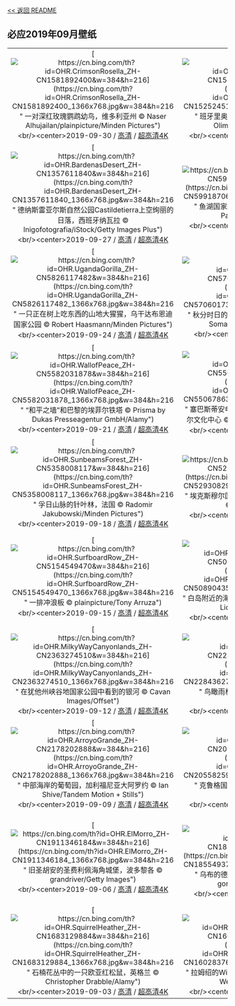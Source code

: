 [<< 返回 README](../../README.md)
## 必应2019年09月壁纸
||||
|:---:|:---:|:---:|
|[![https://cn.bing.com/th?id=OHR.CrimsonRosella_ZH-CN1581892400&w=384&h=216](https://cn.bing.com/th?id=OHR.CrimsonRosella_ZH-CN1581892400_1366x768.jpg&w=384&h=216 " &#10;一对深红玫瑰鹦鹉幼鸟，维多利亚州&#10;© Naser Alhujailan/plainpicture/Minden Pictures")](https://cn.bing.com/search?q=%E4%B8%80%E5%AF%B9%E6%B7%B1%E7%BA%A2%E7%8E%AB%E7%91%B0%E9%B9%A6%E9%B9%89%E5%B9%BC%E9%B8%9F%EF%BC%8C%E7%BB%B4%E5%A4%9A%E5%88%A9%E4%BA%9A%E5%B7%9E&form=hpcapt&mkt=zh-cn&filters=HpDate:"20190930_1600")<br/><center>2019-09-30 / [高清](https://cn.bing.com/th?id=OHR.CrimsonRosella_ZH-CN1581892400_1920x1200.jpg&w=1920&h=1200) / [超高清4K](https://cn.bing.com/th?id=OHR.CrimsonRosella_ZH-CN1581892400_UHD.jpg&w=3840&h=2160)<center/>|[![https://cn.bing.com/th?id=OHR.ClavijoLandscape_ZH-CN1525245124&w=384&h=216](https://cn.bing.com/th?id=OHR.ClavijoLandscape_ZH-CN1525245124_1366x768.jpg&w=384&h=216 " &#10;班牙里奥哈区克拉维霍镇附近的秋日景色&#10;© Olimpio Fantuz/eStock Photo")](https://cn.bing.com/search?q=%E7%8F%AD%E7%89%99%E9%87%8C%E5%A5%A5%E5%93%88%E5%8C%BA%E5%85%8B%E6%8B%89%E7%BB%B4%E9%9C%8D%E9%95%87%E9%99%84%E8%BF%91%E7%9A%84%E7%A7%8B%E6%97%A5%E6%99%AF%E8%89%B2&form=hpcapt&mkt=zh-cn&filters=HpDate:"20190929_1600")<br/><center>2019-09-29 / [高清](https://cn.bing.com/th?id=OHR.ClavijoLandscape_ZH-CN1525245124_1920x1200.jpg&w=1920&h=1200) / [超高清4K](https://cn.bing.com/th?id=OHR.ClavijoLandscape_ZH-CN1525245124_UHD.jpg&w=3840&h=2160)<center/>|[![https://cn.bing.com/th?id=OHR.BloomingJacaranda_ZH-CN1456780313&w=384&h=216](https://cn.bing.com/th?id=OHR.BloomingJacaranda_ZH-CN1456780313_1366x768.jpg&w=384&h=216 " &#10;新农场公园内盛开的蓝花楹树，布里斯班&#10;© Walter Bibikow/Danita Delimont")](https://cn.bing.com/search?q=%E6%96%B0%E5%86%9C%E5%9C%BA%E5%85%AC%E5%9B%AD%E5%86%85%E7%9B%9B%E5%BC%80%E7%9A%84%E8%93%9D%E8%8A%B1%E6%A5%B9%E6%A0%91%EF%BC%8C%E5%B8%83%E9%87%8C%E6%96%AF%E7%8F%AD&form=hpcapt&mkt=zh-cn&filters=HpDate:"20190928_1600")<br/><center>2019-09-28 / [高清](https://cn.bing.com/th?id=OHR.BloomingJacaranda_ZH-CN1456780313_1920x1200.jpg&w=1920&h=1200) / [超高清4K](https://cn.bing.com/th?id=OHR.BloomingJacaranda_ZH-CN1456780313_UHD.jpg&w=3840&h=2160)<center/>|
|[![https://cn.bing.com/th?id=OHR.BardenasDesert_ZH-CN1357611840&w=384&h=216](https://cn.bing.com/th?id=OHR.BardenasDesert_ZH-CN1357611840_1366x768.jpg&w=384&h=216 " &#10;德纳斯雷亚尔斯自然公园Castildetierra上空绚丽的日落，西班牙纳瓦拉&#10;© Inigofotografia/iStock/Getty Images Plus")](https://cn.bing.com/search?q=%E5%BE%B7%E7%BA%B3%E6%96%AF%E9%9B%B7%E4%BA%9A%E5%B0%94%E6%96%AF%E8%87%AA%E7%84%B6%E5%85%AC%E5%9B%ADCastildetierra%E4%B8%8A%E7%A9%BA%E7%BB%9A%E4%B8%BD%E7%9A%84%E6%97%A5%E8%90%BD%EF%BC%8C%E8%A5%BF%E7%8F%AD%E7%89%99%E7%BA%B3%E7%93%A6%E6%8B%89&form=hpcapt&mkt=zh-cn&filters=HpDate:"20190927_1600")<br/><center>2019-09-27 / [高清](https://cn.bing.com/th?id=OHR.BardenasDesert_ZH-CN1357611840_1920x1200.jpg&w=1920&h=1200) / [超高清4K](https://cn.bing.com/th?id=OHR.BardenasDesert_ZH-CN1357611840_UHD.jpg&w=3840&h=2160)<center/>|[![https://cn.bing.com/th?id=OHR.ThePando_ZH-CN5991870639&w=384&h=216](https://cn.bing.com/th?id=OHR.ThePando_ZH-CN5991870639_1366x768.jpg&w=384&h=216 " &#10;鱼湖国家森林中的美洲山杨，犹他州&#10;© Don Paulson/Danita Delimont")](https://cn.bing.com/search?q=%E9%B1%BC%E6%B9%96%E5%9B%BD%E5%AE%B6%E6%A3%AE%E6%9E%97%E4%B8%AD%E7%9A%84%E7%BE%8E%E6%B4%B2%E5%B1%B1%E6%9D%A8%EF%BC%8C%E7%8A%B9%E4%BB%96%E5%B7%9E&form=hpcapt&mkt=zh-cn&filters=HpDate:"20190926_1600")<br/><center>2019-09-26 / [高清](https://cn.bing.com/th?id=OHR.ThePando_ZH-CN5991870639_1920x1200.jpg&w=1920&h=1200) / [超高清4K](https://cn.bing.com/th?id=OHR.ThePando_ZH-CN5991870639_UHD.jpg&w=3840&h=2160)<center/>|[![https://cn.bing.com/th?id=OHR.LofotenSurfing_ZH-CN5901239545&w=384&h=216](https://cn.bing.com/th?id=OHR.LofotenSurfing_ZH-CN5901239545_1366x768.jpg&w=384&h=216 " &#10;罗弗敦群岛的北极冲浪之旅，挪威罗弗敦大师赛&#10;© Nicolás Pina/Tandem Stills + Motion")](https://cn.bing.com/search?q=%E7%BD%97%E5%BC%97%E6%95%A6%E7%BE%A4%E5%B2%9B%E7%9A%84%E5%8C%97%E6%9E%81%E5%86%B2%E6%B5%AA%E4%B9%8B%E6%97%85%EF%BC%8C%E6%8C%AA%E5%A8%81%E7%BD%97%E5%BC%97%E6%95%A6%E5%A4%A7%E5%B8%88%E8%B5%9B&form=hpcapt&mkt=zh-cn&filters=HpDate:"20190925_1600")<br/><center>2019-09-25 / [高清](https://cn.bing.com/th?id=OHR.LofotenSurfing_ZH-CN5901239545_1920x1200.jpg&w=1920&h=1200) / [超高清4K](https://cn.bing.com/th?id=OHR.LofotenSurfing_ZH-CN5901239545_UHD.jpg&w=3840&h=2160)<center/>|
|[![https://cn.bing.com/th?id=OHR.UgandaGorilla_ZH-CN5826117482&w=384&h=216](https://cn.bing.com/th?id=OHR.UgandaGorilla_ZH-CN5826117482_1366x768.jpg&w=384&h=216 " &#10;一只正在树上吃东西的山地大猩猩，乌干达布恩迪国家公园&#10;© Robert Haasmann/Minden Pictures")](https://cn.bing.com/search?q=%E4%B8%80%E5%8F%AA%E6%AD%A3%E5%9C%A8%E6%A0%91%E4%B8%8A%E5%90%83%E4%B8%9C%E8%A5%BF%E7%9A%84%E5%B1%B1%E5%9C%B0%E5%A4%A7%E7%8C%A9%E7%8C%A9%EF%BC%8C%E4%B9%8C%E5%B9%B2%E8%BE%BE%E5%B8%83%E6%81%A9%E8%BF%AA%E5%9B%BD%E5%AE%B6%E5%85%AC%E5%9B%AD&form=hpcapt&mkt=zh-cn&filters=HpDate:"20190924_1600")<br/><center>2019-09-24 / [高清](https://cn.bing.com/th?id=OHR.UgandaGorilla_ZH-CN5826117482_1920x1200.jpg&w=1920&h=1200) / [超高清4K](https://cn.bing.com/th?id=OHR.UgandaGorilla_ZH-CN5826117482_UHD.jpg&w=3840&h=2160)<center/>|[![https://cn.bing.com/th?id=OHR.FeatherSerpent_ZH-CN5706017355&w=384&h=216](https://cn.bing.com/th?id=OHR.FeatherSerpent_ZH-CN5706017355_1366x768.jpg&w=384&h=216 " &#10;秋分时日的卡斯蒂略金字塔，墨西哥奇琴伊察&#10;© Somatuscani/Getty Images Plus")](https://cn.bing.com/search?q=%E7%A7%8B%E5%88%86%E6%97%B6%E6%97%A5%E7%9A%84%E5%8D%A1%E6%96%AF%E8%92%82%E7%95%A5%E9%87%91%E5%AD%97%E5%A1%94%EF%BC%8C%E5%A2%A8%E8%A5%BF%E5%93%A5%E5%A5%87%E7%90%B4%E4%BC%8A%E5%AF%9F&form=hpcapt&mkt=zh-cn&filters=HpDate:"20190923_1600")<br/><center>2019-09-23 / [高清](https://cn.bing.com/th?id=OHR.FeatherSerpent_ZH-CN5706017355_1920x1200.jpg&w=1920&h=1200) / [超高清](https://cn.bing.com/th?id=OHR.FeatherSerpent_ZH-CN5706017355_UHD.jpg)<center/>|[![https://cn.bing.com/th?id=OHR.VancouverFall_ZH-CN9824386829&w=384&h=216](https://cn.bing.com/th?id=OHR.VancouverFall_ZH-CN9824386829_1366x768.jpg&w=384&h=216 " &#10;鸟瞰生长在森林中的树木，加拿大不列颠哥伦比亚省温哥华&#10;© Michael Wu/EyeEm/Getty Images")](https://cn.bing.com/search?q=%E9%B8%9F%E7%9E%B0%E7%94%9F%E9%95%BF%E5%9C%A8%E6%A3%AE%E6%9E%97%E4%B8%AD%E7%9A%84%E6%A0%91%E6%9C%A8%EF%BC%8C%E5%8A%A0%E6%8B%BF%E5%A4%A7%E4%B8%8D%E5%88%97%E9%A2%A0%E5%93%A5%E4%BC%A6%E6%AF%94%E4%BA%9A%E7%9C%81%E6%B8%A9%E5%93%A5%E5%8D%8E&form=hpcapt&mkt=zh-cn&filters=HpDate:"20190922_1600")<br/><center>2019-09-22 / [高清](https://cn.bing.com/th?id=OHR.VancouverFall_ZH-CN9824386829_1920x1200.jpg&w=1920&h=1200) / [超高清](https://cn.bing.com/th?id=OHR.VancouverFall_ZH-CN9824386829_UHD.jpg)<center/>|
|[![https://cn.bing.com/th?id=OHR.WallofPeace_ZH-CN5582031878&w=384&h=216](https://cn.bing.com/th?id=OHR.WallofPeace_ZH-CN5582031878_1366x768.jpg&w=384&h=216 " &#10;“和平之墙”和巴黎的埃菲尔铁塔&#10;© Prisma by Dukas Presseagentur GmbH/Alamy")](https://cn.bing.com/search?q=%E2%80%9C%E5%92%8C%E5%B9%B3%E4%B9%8B%E5%A2%99%E2%80%9D%E5%92%8C%E5%B7%B4%E9%BB%8E%E7%9A%84%E5%9F%83%E8%8F%B2%E5%B0%94%E9%93%81%E5%A1%94&form=hpcapt&mkt=zh-cn&filters=HpDate:"20190921_1600")<br/><center>2019-09-21 / [高清](https://cn.bing.com/th?id=OHR.WallofPeace_ZH-CN5582031878_1920x1200.jpg&w=1920&h=1200) / [超高清4K](https://cn.bing.com/th?id=OHR.WallofPeace_ZH-CN5582031878_UHD.jpg&w=3840&h=2160)<center/>|[![https://cn.bing.com/th?id=OHR.SanSebastianFilm_ZH-CN5506786379&w=384&h=216](https://cn.bing.com/th?id=OHR.SanSebastianFilm_ZH-CN5506786379_1366x768.jpg&w=384&h=216 " &#10;塞巴斯蒂安电影节举办地：圣塞巴斯蒂安和库尔萨尔文化中心&#10;© Aljndr/iStock/Getty Images Plus")](https://cn.bing.com/search?q=%E5%A1%9E%E5%B7%B4%E6%96%AF%E8%92%82%E5%AE%89%E7%94%B5%E5%BD%B1%E8%8A%82%E4%B8%BE%E5%8A%9E%E5%9C%B0%EF%BC%9A%E5%9C%A3%E5%A1%9E%E5%B7%B4%E6%96%AF%E8%92%82%E5%AE%89%E5%92%8C%E5%BA%93%E5%B0%94%E8%90%A8%E5%B0%94%E6%96%87%E5%8C%96%E4%B8%AD%E5%BF%83&form=hpcapt&mkt=zh-cn&filters=HpDate:"20190920_1600")<br/><center>2019-09-20 / [高清](https://cn.bing.com/th?id=OHR.SanSebastianFilm_ZH-CN5506786379_1920x1200.jpg&w=1920&h=1200) / [超高清4K](https://cn.bing.com/th?id=OHR.SanSebastianFilm_ZH-CN5506786379_UHD.jpg&w=3840&h=2160)<center/>|[![https://cn.bing.com/th?id=OHR.CommonLoon_ZH-CN5437917206&w=384&h=216](https://cn.bing.com/th?id=OHR.CommonLoon_ZH-CN5437917206_1366x768.jpg&w=384&h=216 " &#10;苏必利尔国家森林中一只常见的潜鸟，明尼苏达州&#10;© Jim Brandenburg/Minden Pictures")](https://cn.bing.com/search?q=%E8%8B%8F%E5%BF%85%E5%88%A9%E5%B0%94%E5%9B%BD%E5%AE%B6%E6%A3%AE%E6%9E%97%E4%B8%AD%E4%B8%80%E5%8F%AA%E5%B8%B8%E8%A7%81%E7%9A%84%E6%BD%9C%E9%B8%9F%EF%BC%8C%E6%98%8E%E5%B0%BC%E8%8B%8F%E8%BE%BE%E5%B7%9E&form=hpcapt&mkt=zh-cn&filters=HpDate:"20190919_1600")<br/><center>2019-09-19 / [高清](https://cn.bing.com/th?id=OHR.CommonLoon_ZH-CN5437917206_1920x1200.jpg&w=1920&h=1200) / [超高清4K](https://cn.bing.com/th?id=OHR.CommonLoon_ZH-CN5437917206_UHD.jpg&w=3840&h=2160)<center/>|
|[![https://cn.bing.com/th?id=OHR.SunbeamsForest_ZH-CN5358008117&w=384&h=216](https://cn.bing.com/th?id=OHR.SunbeamsForest_ZH-CN5358008117_1366x768.jpg&w=384&h=216 " &#10;孚日山脉的针叶林，法国&#10;© Radomir Jakubowski/Minden Pictures")](https://cn.bing.com/search?q=%E5%AD%9A%E6%97%A5%E5%B1%B1%E8%84%89%E7%9A%84%E9%92%88%E5%8F%B6%E6%9E%97%EF%BC%8C%E6%B3%95%E5%9B%BD&form=hpcapt&mkt=zh-cn&filters=HpDate:"20190918_1600")<br/><center>2019-09-18 / [高清](https://cn.bing.com/th?id=OHR.SunbeamsForest_ZH-CN5358008117_1920x1200.jpg&w=1920&h=1200) / [超高清4K](https://cn.bing.com/th?id=OHR.SunbeamsForest_ZH-CN5358008117_UHD.jpg&w=3840&h=2160)<center/>|[![https://cn.bing.com/th?id=OHR.StokePero_ZH-CN5293082939&w=384&h=216](https://cn.bing.com/th?id=OHR.StokePero_ZH-CN5293082939_1366x768.jpg&w=384&h=216 " &#10;埃克斯穆尔国家公园斯托克佩罗公地，英国英格兰&#10;© David Noton/Alamy")](https://cn.bing.com/search?q=%E5%9F%83%E5%85%8B%E6%96%AF%E7%A9%86%E5%B0%94%E5%9B%BD%E5%AE%B6%E5%85%AC%E5%9B%AD%E6%96%AF%E6%89%98%E5%85%8B%E4%BD%A9%E7%BD%97%E5%85%AC%E5%9C%B0%EF%BC%8C%E8%8B%B1%E5%9B%BD%E8%8B%B1%E6%A0%BC%E5%85%B0&form=hpcapt&mkt=zh-cn&filters=HpDate:"20190917_1600")<br/><center>2019-09-17 / [高清](https://cn.bing.com/th?id=OHR.StokePero_ZH-CN5293082939_1920x1200.jpg&w=1920&h=1200) / [超高清4K](https://cn.bing.com/th?id=OHR.StokePero_ZH-CN5293082939_UHD.jpg&w=3840&h=2160)<center/>|[![https://cn.bing.com/th?id=OHR.Wachsenburg_ZH-CN5224299503&w=384&h=216](https://cn.bing.com/th?id=OHR.Wachsenburg_ZH-CN5224299503_1366x768.jpg&w=384&h=216 " &#10;赖格莱兴的Wachsenburg城堡，德国图林根州&#10;© Raimund Linke/Masterfile")](https://cn.bing.com/search?q=%E8%B5%96%E6%A0%BC%E8%8E%B1%E5%85%B4%E7%9A%84Wachsenburg%E5%9F%8E%E5%A0%A1%EF%BC%8C%E5%BE%B7%E5%9B%BD%E5%9B%BE%E6%9E%97%E6%A0%B9%E5%B7%9E&form=hpcapt&mkt=zh-cn&filters=HpDate:"20190916_1600")<br/><center>2019-09-16 / [高清](https://cn.bing.com/th?id=OHR.Wachsenburg_ZH-CN5224299503_1920x1200.jpg&w=1920&h=1200) / [超高清4K](https://cn.bing.com/th?id=OHR.Wachsenburg_ZH-CN5224299503_UHD.jpg&w=3840&h=2160)<center/>|
|[![https://cn.bing.com/th?id=OHR.SurfboardRow_ZH-CN5154549470&w=384&h=216](https://cn.bing.com/th?id=OHR.SurfboardRow_ZH-CN5154549470_1366x768.jpg&w=384&h=216 " &#10;一排冲浪板&#10;© plainpicture/Tony Arruza")](https://cn.bing.com/search?q=%E4%B8%80%E6%8E%92%E5%86%B2%E6%B5%AA%E6%9D%BF&form=hpcapt&mkt=zh-cn&filters=HpDate:"20190915_1600")<br/><center>2019-09-15 / [高清](https://cn.bing.com/th?id=OHR.SurfboardRow_ZH-CN5154549470_1920x1200.jpg&w=1920&h=1200) / [超高清4K](https://cn.bing.com/th?id=OHR.SurfboardRow_ZH-CN5154549470_UHD.jpg&w=3840&h=2160)<center/>|[![https://cn.bing.com/th?id=OHR.ToothWalkingSeahorse_ZH-CN5089043566&w=384&h=216](https://cn.bing.com/th?id=OHR.ToothWalkingSeahorse_ZH-CN5089043566_1366x768.jpg&w=384&h=216 " &#10;白岛附近的海象，挪威斯瓦尔巴群岛&#10;© Ole Jorgen Liodden/Minden Pictures")](https://cn.bing.com/search?q=%E7%99%BD%E5%B2%9B%E9%99%84%E8%BF%91%E7%9A%84%E6%B5%B7%E8%B1%A1%EF%BC%8C%E6%8C%AA%E5%A8%81%E6%96%AF%E7%93%A6%E5%B0%94%E5%B7%B4%E7%BE%A4%E5%B2%9B&form=hpcapt&mkt=zh-cn&filters=HpDate:"20190914_1600")<br/><center>2019-09-14 / [高清](https://cn.bing.com/th?id=OHR.ToothWalkingSeahorse_ZH-CN5089043566_1920x1200.jpg&w=1920&h=1200) / [超高清4K](https://cn.bing.com/th?id=OHR.ToothWalkingSeahorse_ZH-CN5089043566_UHD.jpg&w=3840&h=2160)<center/>|[![https://cn.bing.com/th?id=OHR.midmoon_ZH-CN4973736313&w=384&h=216](https://cn.bing.com/th?id=OHR.midmoon_ZH-CN4973736313_1366x768.jpg&w=384&h=216 " &#10;【今日中秋】&#10;© VCG/VCG via Getty Images")](https://cn.bing.com/search?q=%E3%80%90%E4%BB%8A%E6%97%A5%E4%B8%AD%E7%A7%8B%E3%80%91&form=hpcapt&mkt=zh-cn&filters=HpDate:"20190913_1600")<br/><center>2019-09-13 / [高清](https://cn.bing.com/th?id=OHR.midmoon_ZH-CN4973736313_1920x1200.jpg&w=1920&h=1200) / [超高清](https://cn.bing.com/th?id=OHR.midmoon_ZH-CN4973736313_UHD.jpg)<center/>|
|[![https://cn.bing.com/th?id=OHR.MilkyWayCanyonlands_ZH-CN2363274510&w=384&h=216](https://cn.bing.com/th?id=OHR.MilkyWayCanyonlands_ZH-CN2363274510_1366x768.jpg&w=384&h=216 " &#10;在犹他州峡谷地国家公园中看到的银河&#10;© Cavan Images/Offset")](https://cn.bing.com/search?q=%E5%9C%A8%E7%8A%B9%E4%BB%96%E5%B7%9E%E5%B3%A1%E8%B0%B7%E5%9C%B0%E5%9B%BD%E5%AE%B6%E5%85%AC%E5%9B%AD%E4%B8%AD%E7%9C%8B%E5%88%B0%E7%9A%84%E9%93%B6%E6%B2%B3&form=hpcapt&mkt=zh-cn&filters=HpDate:"20190912_1600")<br/><center>2019-09-12 / [高清](https://cn.bing.com/th?id=OHR.MilkyWayCanyonlands_ZH-CN2363274510_1920x1200.jpg&w=1920&h=1200) / [超高清4K](https://cn.bing.com/th?id=OHR.MilkyWayCanyonlands_ZH-CN2363274510_UHD.jpg&w=3840&h=2160)<center/>|[![https://cn.bing.com/th?id=OHR.DaintreeRiver_ZH-CN2284362798&w=384&h=216](https://cn.bing.com/th?id=OHR.DaintreeRiver_ZH-CN2284362798_1366x768.jpg&w=384&h=216 " &#10;鸟瞰雨林和丹特里河，澳大利亚&#10;© Peter Adams/Offset")](https://cn.bing.com/search?q=%E9%B8%9F%E7%9E%B0%E9%9B%A8%E6%9E%97%E5%92%8C%E4%B8%B9%E7%89%B9%E9%87%8C%E6%B2%B3%EF%BC%8C%E6%BE%B3%E5%A4%A7%E5%88%A9%E4%BA%9A&form=hpcapt&mkt=zh-cn&filters=HpDate:"20190911_1600")<br/><center>2019-09-11 / [高清](https://cn.bing.com/th?id=OHR.DaintreeRiver_ZH-CN2284362798_1920x1200.jpg&w=1920&h=1200) / [超高清4K](https://cn.bing.com/th?id=OHR.DaintreeRiver_ZH-CN2284362798_UHD.jpg&w=3840&h=2160)<center/>|[![https://cn.bing.com/th?id=OHR.TsavoGerenuk_ZH-CN2231549718&w=384&h=216](https://cn.bing.com/th?id=OHR.TsavoGerenuk_ZH-CN2231549718_1366x768.jpg&w=384&h=216 " &#10;察沃国家公园里的一只长颈羚，肯尼亚&#10;© Byrdyak/iStock/Getty Images Plus")](https://cn.bing.com/search?q=%E5%AF%9F%E6%B2%83%E5%9B%BD%E5%AE%B6%E5%85%AC%E5%9B%AD%E9%87%8C%E7%9A%84%E4%B8%80%E5%8F%AA%E9%95%BF%E9%A2%88%E7%BE%9A%EF%BC%8C%E8%82%AF%E5%B0%BC%E4%BA%9A&form=hpcapt&mkt=zh-cn&filters=HpDate:"20190910_1600")<br/><center>2019-09-10 / [高清](https://cn.bing.com/th?id=OHR.TsavoGerenuk_ZH-CN2231549718_1920x1200.jpg&w=1920&h=1200) / [超高清](https://cn.bing.com/th?id=OHR.TsavoGerenuk_ZH-CN2231549718_UHD.jpg)<center/>|
|[![https://cn.bing.com/th?id=OHR.ArroyoGrande_ZH-CN2178202888&w=384&h=216](https://cn.bing.com/th?id=OHR.ArroyoGrande_ZH-CN2178202888_1366x768.jpg&w=384&h=216 " &#10;中部海岸的葡萄园，加利福尼亚大阿罗约&#10;© Ian Shive/Tandem Motion + Stills")](https://cn.bing.com/search?q=%E4%B8%AD%E9%83%A8%E6%B5%B7%E5%B2%B8%E7%9A%84%E8%91%A1%E8%90%84%E5%9B%AD%EF%BC%8C%E5%8A%A0%E5%88%A9%E7%A6%8F%E5%B0%BC%E4%BA%9A%E5%A4%A7%E9%98%BF%E7%BD%97%E7%BA%A6&form=hpcapt&mkt=zh-cn&filters=HpDate:"20190909_1600")<br/><center>2019-09-09 / [高清](https://cn.bing.com/th?id=OHR.ArroyoGrande_ZH-CN2178202888_1920x1200.jpg&w=1920&h=1200) / [超高清4K](https://cn.bing.com/th?id=OHR.ArroyoGrande_ZH-CN2178202888_UHD.jpg&w=3840&h=2160)<center/>|[![https://cn.bing.com/th?id=OHR.SouthernYellow_ZH-CN2055825919&w=384&h=216](https://cn.bing.com/th?id=OHR.SouthernYellow_ZH-CN2055825919_1366x768.jpg&w=384&h=216 " &#10;克鲁格国家公园中的黄嘴犀鸟，南非&#10;© Ben Cranke/Getty Image")](https://cn.bing.com/search?q=%E5%85%8B%E9%B2%81%E6%A0%BC%E5%9B%BD%E5%AE%B6%E5%85%AC%E5%9B%AD%E4%B8%AD%E7%9A%84%E9%BB%84%E5%98%B4%E7%8A%80%E9%B8%9F%EF%BC%8C%E5%8D%97%E9%9D%9E&form=hpcapt&mkt=zh-cn&filters=HpDate:"20190908_1600")<br/><center>2019-09-08 / [高清](https://cn.bing.com/th?id=OHR.SouthernYellow_ZH-CN2055825919_1920x1200.jpg&w=1920&h=1200) / [超高清4K](https://cn.bing.com/th?id=OHR.SouthernYellow_ZH-CN2055825919_UHD.jpg&w=3840&h=2160)<center/>|[![https://cn.bing.com/th?id=OHR.MountFanjing_ZH-CN1999613800&w=384&h=216](https://cn.bing.com/th?id=OHR.MountFanjing_ZH-CN1999613800_1366x768.jpg&w=384&h=216 " &#10;武陵山脉的最高峰梵净山，中国西南&#10;© Keitma/Alamy")](https://cn.bing.com/search?q=%E6%AD%A6%E9%99%B5%E5%B1%B1%E8%84%89%E7%9A%84%E6%9C%80%E9%AB%98%E5%B3%B0%E6%A2%B5%E5%87%80%E5%B1%B1%EF%BC%8C%E4%B8%AD%E5%9B%BD%E8%A5%BF%E5%8D%97&form=hpcapt&mkt=zh-cn&filters=HpDate:"20190907_1600")<br/><center>2019-09-07 / [高清](https://cn.bing.com/th?id=OHR.MountFanjing_ZH-CN1999613800_1920x1200.jpg&w=1920&h=1200) / [超高清4K](https://cn.bing.com/th?id=OHR.MountFanjing_ZH-CN1999613800_UHD.jpg&w=3840&h=2160)<center/>|
|[![https://cn.bing.com/th?id=OHR.ElMorro_ZH-CN1911346184&w=384&h=216](https://cn.bing.com/th?id=OHR.ElMorro_ZH-CN1911346184_1366x768.jpg&w=384&h=216 " &#10;旧圣胡安的圣费利佩海角城堡，波多黎各&#10;© grandriver/Getty Images")](https://cn.bing.com/search?q=%E6%97%A7%E5%9C%A3%E8%83%A1%E5%AE%89%E7%9A%84%E5%9C%A3%E8%B4%B9%E5%88%A9%E4%BD%A9%E6%B5%B7%E8%A7%92%E5%9F%8E%E5%A0%A1%EF%BC%8C%E6%B3%A2%E5%A4%9A%E9%BB%8E%E5%90%84&form=hpcapt&mkt=zh-cn&filters=HpDate:"20190906_1600")<br/><center>2019-09-06 / [高清](https://cn.bing.com/th?id=OHR.ElMorro_ZH-CN1911346184_1920x1200.jpg&w=1920&h=1200) / [超高清4K](https://cn.bing.com/th?id=OHR.ElMorro_ZH-CN1911346184_UHD.jpg&w=3840&h=2160)<center/>|[![https://cn.bing.com/th?id=OHR.Tegallalang_ZH-CN1855493751&w=384&h=216](https://cn.bing.com/th?id=OHR.Tegallalang_ZH-CN1855493751_1366x768.jpg&w=384&h=216 " &#10;乌布的德格拉朗梯田，印度尼西亚巴厘岛&#10;© gorgeoussab/Shutterstock")](https://cn.bing.com/search?q=%E4%B9%8C%E5%B8%83%E7%9A%84%E5%BE%B7%E6%A0%BC%E6%8B%89%E6%9C%97%E6%A2%AF%E7%94%B0%EF%BC%8C%E5%8D%B0%E5%BA%A6%E5%B0%BC%E8%A5%BF%E4%BA%9A%E5%B7%B4%E5%8E%98%E5%B2%9B&form=hpcapt&mkt=zh-cn&filters=HpDate:"20190905_1600")<br/><center>2019-09-05 / [高清](https://cn.bing.com/th?id=OHR.Tegallalang_ZH-CN1855493751_1920x1200.jpg&w=1920&h=1200) / [超高清](https://cn.bing.com/th?id=OHR.Tegallalang_ZH-CN1855493751_UHD.jpg)<center/>|[![https://cn.bing.com/th?id=OHR.AutumnTreesNewEngland_ZH-CN1766405773&w=384&h=216](https://cn.bing.com/th?id=OHR.AutumnTreesNewEngland_ZH-CN1766405773_1366x768.jpg&w=384&h=216 " &#10;新英格兰的杨树，澳大利亚新南威尔士州&#10;© ILYA GENKIN/Alamy")](https://cn.bing.com/search?q=%E6%96%B0%E8%8B%B1%E6%A0%BC%E5%85%B0%E7%9A%84%E6%9D%A8%E6%A0%91%EF%BC%8C%E6%BE%B3%E5%A4%A7%E5%88%A9%E4%BA%9A%E6%96%B0%E5%8D%97%E5%A8%81%E5%B0%94%E5%A3%AB%E5%B7%9E&form=hpcapt&mkt=zh-cn&filters=HpDate:"20190904_1600")<br/><center>2019-09-04 / [高清](https://cn.bing.com/th?id=OHR.AutumnTreesNewEngland_ZH-CN1766405773_1920x1200.jpg&w=1920&h=1200) / [超高清4K](https://cn.bing.com/th?id=OHR.AutumnTreesNewEngland_ZH-CN1766405773_UHD.jpg&w=3840&h=2160)<center/>|
|[![https://cn.bing.com/th?id=OHR.SquirrelHeather_ZH-CN1683129884&w=384&h=216](https://cn.bing.com/th?id=OHR.SquirrelHeather_ZH-CN1683129884_1366x768.jpg&w=384&h=216 " &#10;石楠花丛中的一只欧亚红松鼠，英格兰&#10;© Christopher Drabble/Alamy")](https://cn.bing.com/search?q=%E7%9F%B3%E6%A5%A0%E8%8A%B1%E4%B8%9B%E4%B8%AD%E7%9A%84%E4%B8%80%E5%8F%AA%E6%AC%A7%E4%BA%9A%E7%BA%A2%E6%9D%BE%E9%BC%A0%EF%BC%8C%E8%8B%B1%E6%A0%BC%E5%85%B0&form=hpcapt&mkt=zh-cn&filters=HpDate:"20190903_1600")<br/><center>2019-09-03 / [高清](https://cn.bing.com/th?id=OHR.SquirrelHeather_ZH-CN1683129884_1920x1200.jpg&w=1920&h=1200) / [超高清4K](https://cn.bing.com/th?id=OHR.SquirrelHeather_ZH-CN1683129884_UHD.jpg&w=3840&h=2160)<center/>|[![https://cn.bing.com/th?id=OHR.RamsauWimbachklamm_ZH-CN1602837695&w=384&h=216](https://cn.bing.com/th?id=OHR.RamsauWimbachklamm_ZH-CN1602837695_1366x768.jpg&w=384&h=216 " &#10;拉姆绍的Wimbachklamm峡谷，德国巴伐利亚&#10;© Westend61 GmbH/Alamy")](https://cn.bing.com/search?q=%E6%8B%89%E5%A7%86%E7%BB%8D%E7%9A%84Wimbachklamm%E5%B3%A1%E8%B0%B7%EF%BC%8C%E5%BE%B7%E5%9B%BD%E5%B7%B4%E4%BC%90%E5%88%A9%E4%BA%9A&form=hpcapt&mkt=zh-cn&filters=HpDate:"20190902_1600")<br/><center>2019-09-02 / [高清](https://cn.bing.com/th?id=OHR.RamsauWimbachklamm_ZH-CN1602837695_1920x1200.jpg&w=1920&h=1200) / [超高清4K](https://cn.bing.com/th?id=OHR.RamsauWimbachklamm_ZH-CN1602837695_UHD.jpg&w=3840&h=2160)<center/>|[![https://cn.bing.com/th?id=OHR.Castelbouc_ZH-CN1475157551&w=384&h=216](https://cn.bing.com/th?id=OHR.Castelbouc_ZH-CN1475157551_1366x768.jpg&w=384&h=216 " &#10;法国塔恩河沿岸的Castelbouc城堡和塔恩峡谷&#10;© Stefan Schurr/Westend61/Offset")](https://cn.bing.com/search?q=%E6%B3%95%E5%9B%BD%E5%A1%94%E6%81%A9%E6%B2%B3%E6%B2%BF%E5%B2%B8%E7%9A%84Castelbouc%E5%9F%8E%E5%A0%A1%E5%92%8C%E5%A1%94%E6%81%A9%E5%B3%A1%E8%B0%B7&form=hpcapt&mkt=zh-cn&filters=HpDate:"20190901_1600")<br/><center>2019-09-01 / [高清](https://cn.bing.com/th?id=OHR.Castelbouc_ZH-CN1475157551_1920x1200.jpg&w=1920&h=1200) / [超高清4K](https://cn.bing.com/th?id=OHR.Castelbouc_ZH-CN1475157551_UHD.jpg&w=3840&h=2160)<center/>|
